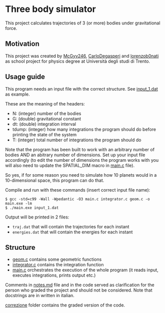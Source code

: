 # Three body simulator

This project calculates trajectories of 3 (or more) bodies under gravitational force.

## Motivation

This project was created by [McGyv246](https://github.com/McGyv246), [CarloDegasperi](https://github.com/CarloDegasperi) and [lorenzob0nati](https://github.com/lorenzob0nati) as school project for physics degree at Università degli studi di Trento.

## Usage guide

This program needs an input file with the correct structure. See [input_1.dat](input_1.dat) as example.

These are the meaning of the headers:
- N: (integer) number of the bodies
- G: (double) gravitational constant
- dt: (double) integration interval
- tdump: (integer) how many integrations the program should do before printing the state of the system
- T: (integer) total number of integrations the program should do

Note that the program has been built to work with an arbitrary number of bodies AND an abitrary number of dimensions. Set up your input file accordingly (to edit the number of dimensions the program works with you will also need to update the SPATIAL_DIM macro in [main.c](main.c) file).

So yes, if for some reason you need to simulate how 10 planets would in a 10-dimensional space, this program can do that.

Compile and run with these commands (insert correct input file name):
```
$ gcc -std=c99 -Wall -Wpedantic -O3 main.c integrator.c geom.c -o main.exe -lm
$ ./main.exe input_1.dat
```

Output will be printed in 2 files:

- `traj.dat` that will contain the trajectories for each instant
- `energies.dat` that will contain the energies for each instant

## Structure

- [geom.c](geom.c) contains some geometric functions
- [integrator.c](integrator.c) contains the integration function
- [main.c](main.c) orchestrates the execution of the whole program (it reads input, executes integrations, prints output etc.)

Comments in [notes.md](notes.md) file and in the code served as clarification for the person who graded the project and should not be considered. Note that docstrings are in written in italian.

[correzione](correzione) folder contains the graded version of the code.
